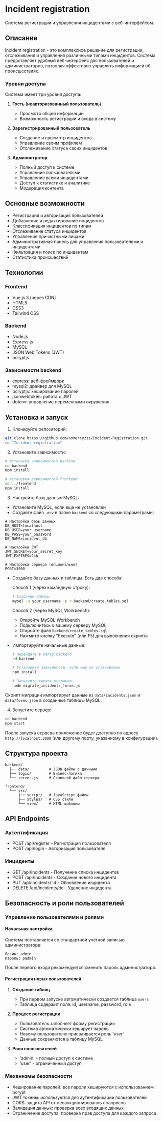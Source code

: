 # Incident registration

Система регистрации и управления инцидентами с веб-интерфейсом.

## Описание

Incident registration - это комплексное решение для регистрации, отслеживания и управления различными типами инцидентов. Система предоставляет удобный веб-интерфейс для пользователей и администраторов, позволяя эффективно управлять информацией об происшествиях.

### Уровни доступа

Система имеет три уровня доступа:

1. **Гость (неавторизованный пользователь)**
   - Просмотр общей информации
   - Возможность регистрации и входа в систему

2. **Зарегистрированный пользователь**
   - Создание и просмотр инцидентов
   - Управление своим профилем
   - Отслеживание статуса своих инцидентов

3. **Администратор**
   - Полный доступ к системе
   - Управление пользователями
   - Управление всеми инцидентами
   - Доступ к статистике и аналитике
   - Модерация контента

## Основные возможности

- Регистрация и авторизация пользователей
- Добавление и редактирование инцидентов
- Классификация инцидентов по типам
- Отслеживание статуса инцидентов
- Управление причастными лицами
- Административная панель для управления пользователями и инцидентами
- Фильтрация и поиск по инцидентам
- Статистика происшествий

## Технологии

### Frontend
- Vue.js 3 (через CDN)
- HTML5
- CSS3
- Tailwind CSS

### Backend
- Node.js
- Express.js
- MySQL
- JSON Web Tokens (JWT)
- bcryptjs

### Зависимости backend
- express: веб-фреймворк
- mysql2: драйвер для MySQL
- bcryptjs: хеширование паролей
- jsonwebtoken: работа с JWT
- dotenv: управление переменными окружения
## Установка и запуск

1. Клонируйте репозиторий:
```bash
git clone https://github.com/nomercyzzz/Incident-Registration.git
cd "Incident registration"
```

2. Установите зависимости:
```bash
# Установка зависимостей backend
cd backend
npm install

# Установка зависимостей frontend
cd ../frontend
npm install
```

3. Настройте базу данных MySQL:

- Установите MySQL, если еще не установлен
- Создайте файл `.env` в папке `backend` со следующими параметрами:
```
# Настройки базы данных
DB_HOST=localhost
DB_USER=your_username
DB_PASS=your_password
DB_NAME=incident_db

# Настройки JWT
JWT_SECRET=your_secret_key
JWT_EXPIRES=24h

# Настройки сервера (опционально)
PORT=3000
```

- Создайте базу данных и таблицы. Есть два способа:

  Способ 1 (через командную строку):
  ```bash
  # Создание таблиц
  mysql -u your_username -p < backend/create_tables.sql
  ```

  Способ 2 (через MySQL Workbench):
  - Откройте MySQL Workbench
  - Подключитесь к вашему серверу MySQL
  - Откройте файл `backend/create_tables.sql`
  - Нажмите кнопку "Execute" (или F5) для выполнения скрипта

- Импортируйте начальные данные:
  ```bash
  # Перейдите в папку backend
  cd backend
  
  # Установите зависимости, если еще не установлены
  npm install
  
  # Запустите скрипт миграции
  node migrate_incidents_forms.js
  ```

Скрипт миграции импортирует данные из `data/incidents.json` и `data/forms.json` в созданные таблицы MySQL.

4. Запустите сервер:
```bash
cd backend
npm start
```

После запуска сервера приложение будет доступно по адресу `http://localhost:3000` (или другому порту, указанному в конфигурации).

## Структура проекта

```
backend/
  ├── data/         # JSON файлы с данными
  ├── logic/        # Бизнес-логика
  └── server.js     # Основной файл сервера

frontend/
  └── src/
      ├── script/   # JavaScript файлы
      ├── styles/   # CSS стили
      └── view/     # HTML шаблоны
```

## API Endpoints

### Аутентификация
- POST /api/register - Регистрация пользователя
- POST /api/login - Авторизация пользователя

### Инциденты
- GET /api/incidents - Получение списка инцидентов
- POST /api/incidents - Создание нового инцидента
- PUT /api/incidents/:id - Обновление инцидента
- DELETE /api/incidents/:id - Удаление инцидента

## Безопасность и роли пользователей

### Управление пользователями и ролями

#### Начальная настройка
Система поставляется со стандартной учетной записью администратора:
```
Логин: admin
Пароль: padmin
```
После первого входа рекомендуется сменить пароль администратора.

#### Регистрация новых пользователей
1. **Создание таблиц**
   - При первом запуске автоматически создается таблица `users`
   - Таблица содержит поля: id, username, password, role

2. **Процесс регистрации**
   - Пользователь заполняет форму регистрации
   - Система автоматически хеширует пароль
   - Новому пользователю присваивается роль 'user'
   - Данные сохраняются в таблицу MySQL

3. **Роли пользователей**
   - 'admin' - полный доступ к системе
   - 'user' - ограниченный доступ

### Механизмы безопасности

- Хеширование паролей: все пароли хешируются с использованием bcrypt
- JWT токены: используются для аутентификации пользователей
- CORS: защита API от несанкционированных запросов
- Валидация данных: проверка всех входящих данных
- Ограничение доступа: проверка прав доступа для каждого запроса
